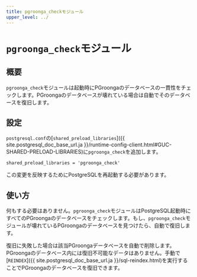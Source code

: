 ```yaml
---
title: pgroonga_checkモジュール
upper_level: ../
---
```


# `pgroonga_check`モジュール

## 概要

`pgroonga_check`モジュールは起動時にPGroongaのデータベースの一貫性をチェックします。PGroongaのデータベースが壊れている場合は自動でそのデータベースを復旧します。

## 設定

`postgresql.conf`の[`shared_preload_libraries`]({{ site.postgresql_doc_base_url.ja }}/runtime-config-client.html#GUC-SHARED-PRELOAD-LIBRARIES)に`pgroonga_check`を追加します。

```text
shared_preload_libraries = 'pgroonga_check'
```

この変更を反映するためにPostgreSQLを再起動する必要があります。

## 使い方

何もする必要はありません。`pgroonga_check`モジュールはPostgreSQL起動時にすべてのPGroongaのデータベースをチェックします。もし、`pgroonga_check`モジュールが壊れているPGroongaのデータベースを見つけたら、自動で復旧します。

復旧に失敗した場合は該当PGroongaデータベースを自動で削除します。PGroongaのデータベース内には復旧不可能なデータはありません。手動で[`REINDEX`]({{ site.postgresql_doc_base_url.ja }}/sql-reindex.html)を実行することでPGroongaのデータベースを復旧できます。
